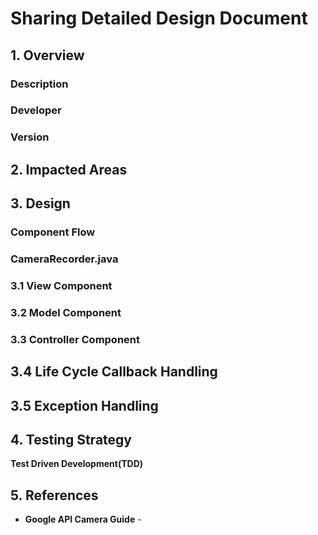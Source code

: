# Sharing Detailed Design Document

## 1. Overview

### Description

### Developer

### Version

## 2. Impacted Areas

## 3. Design

### Component Flow

### CameraRecorder.java

### 3.1 View Component

### 3.2 Model Component

### 3.3 Controller Component

## 3.4 Life Cycle Callback Handling

## 3.5 Exception Handling

## 4. Testing Strategy
**Test Driven Development(TDD)**

## 5. References
* **Google API Camera Guide** -
